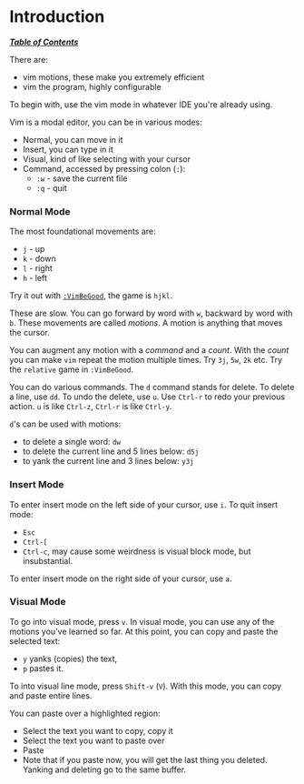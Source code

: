# Introduction

[***Table of Contents***](./ToC.md)

There are:
- vim motions, these make you extremely efficient
- vim the program, highly configurable

To begin with, use the vim mode in whatever IDE you're already using.

Vim is a modal editor, you can be in various modes:

- Normal, you can move in it
- Insert, you can type in it
- Visual, kind of like selecting with your cursor
- Command, accessed by pressing colon (`:`):
    - `:w` - save the current file
    - `:q` - quit

### Normal Mode

The most foundational movements are:
- `j` - up
- `k` - down
- `l` - right
- `h` - left 

Try it out with [`:VimBeGood`](https://github.com/ThePrimeagen/vim-be-good),
the game is `hjkl`.

These are slow. You can go forward by word with `w`, backward by word with
`b`. These movements are called *motions*. A motion is anything that moves the
cursor. 

You can augment any motion with a *command* and a *count*. With the *count* you
can make `vim` repeat the motion multiple times. Try `3j`, `5w`, `2k` etc. Try
the `relative` game in `:VimBeGood`.

You can do various commands. The `d` command stands for delete. To delete a
line, use `dd`. To undo the delete, use `u`. Use `Ctrl-r` to redo your previous
action. `u` is like `Ctrl-z`, `Ctrl-r` is like `Ctrl-y`. 

`d`'s can be used with motions: 

- to delete a single word: `dw`
- to delete the current line and 5 lines below: `d5j`
- to yank the current line and 3 lines below: `y3j`

### Insert Mode

To enter insert mode on the left side of your cursor, use `i`. To quit insert
mode:

- `Esc`
- `Ctrl-[`
- `Ctrl-c`, may cause some weirdness is visual block mode, but insubstantial.

To enter insert mode on the right side of your cursor, use `a`.
### Visual Mode

To go into visual mode, press `v`. In visual mode, you can use any of the
motions you've learned so far. At this point, you can copy and paste the
selected text: 
- `y` yanks (copies) the text, 
- `p` pastes it.

To into visual line mode, press `Shift-v` (`V`). With this mode, you can copy
and paste entire lines.

You can paste over a highlighted region: 
- Select the text you want to copy, copy it
- Select the text you want to paste over
- Paste
- Note that if you paste now, you will get the last thing you deleted. Yanking
and deleting go to the same buffer.
